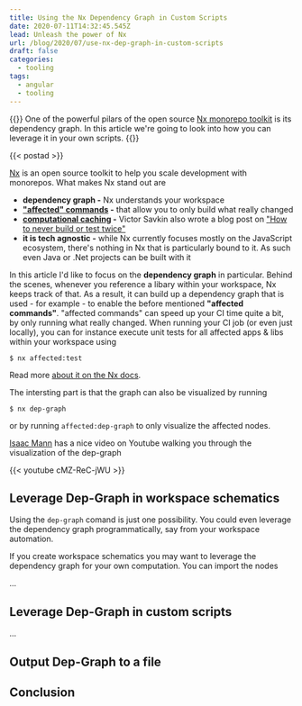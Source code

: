 ```yaml
---
title: Using the Nx Dependency Graph in Custom Scripts
date: 2020-07-11T14:32:45.545Z
lead: Unleash the power of Nx
url: /blog/2020/07/use-nx-dep-graph-in-custom-scripts
draft: false
categories:
  - tooling
tags:
  - angular
  - tooling
---
```

{{<intro>}}
  One of the powerful pilars of the open source [Nx monorepo toolkit](https://nx.dev) is its dependency graph. In this article we're going to look into how you can leverage it in your own scripts.
{{</intro>}}
<!--more-->

{{< postad >}}

[Nx](https://nx.dev) is an open source toolkit to help you scale development with monorepos. What makes Nx stand out are

- **dependency graph -** Nx understands your workspace
- **["affected" commands](https://nx.dev/angular/guides/ci/monorepo-affected#rebuilding-and-retesting-what-is-affected) -** that allow you to only build what really changed
- **[computational caching](https://nx.dev/angular/workspace/computation-caching#computation-caching) -** Victor Savkin also wrote a blog post on ["How to never build or test twice"](https://blog.nrwl.io/how-to-never-build-or-test-the-same-code-twice-2dc58e413279)
- **it is tech agnostic -** while Nx currently focuses mostly on the JavaScript ecosystem, there's nothing in Nx that is particularly bound to it. As such even Java or .Net projects can be built with it

In this article I'd like to focus on the **dependency graph** in particular. Behind the scenes, whenever you reference a libary within your workspace, Nx keeps track of that. As a result, it can build up a dependency graph that is used - for example - to enable the before mentioned **"affected commands"**. "affected commands" can speed up your CI time quite a bit, by only running what really changed. When running your CI job (or even just locally), you can for instance execute unit tests for all affected apps & libs within your workspace using

```
$ nx affected:test
```

Read more [about it on the Nx docs](https://nx.dev/angular/guides/ci/monorepo-affected#rebuilding-and-retesting-what-is-affected).

The intersting part is that the graph can also be visualized by running

```
$ nx dep-graph
```

or by running `affected:dep-graph` to only visualize the affected nodes.

[Isaac Mann](https://twitter.com/MannIsaac) has a nice video on Youtube walking you through the visualization of the dep-graph

{{< youtube cMZ-ReC-jWU >}}

## Leverage Dep-Graph in workspace schematics

Using the `dep-graph` comand is just one possibility. You could even leverage the dependency graph programmatically, say from your workspace automation.

If you create workspace schematics you may want to leverage the dependency graph for your own computation. You can import the nodes 

...

## Leverage Dep-Graph in custom scripts

...

## Output Dep-Graph to a file



## Conclusion